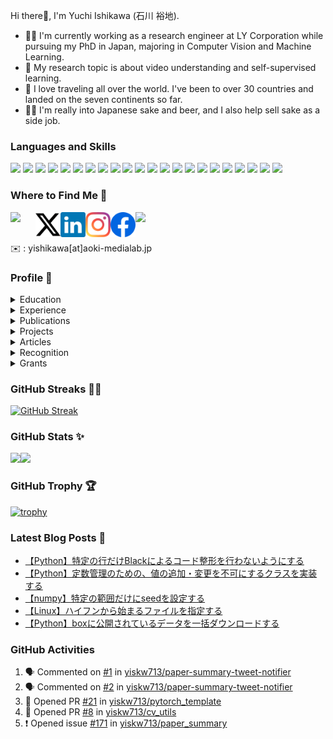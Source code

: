 Hi there👋, I'm Yuchi Ishikawa (石川 裕地).

* 👨‍💻 I'm currently working as a research engineer at LY Corporation while pursuing my PhD in Japan, majoring in Computer Vision and Machine Learning.
* 🧪 My research topic is about video understanding and self-supervised learning.
* 🎒 I love traveling all over the world. I've been to over 30 countries and landed on the seven continents so far.
* 🍺🍶 I'm really into Japanese sake and beer, and I also help sell sake as a side job.

### Languages and Skills

<p>
<img src="https://img.shields.io/badge/-Python-3776AB?style=flat-square&logo=Python&logoColor=white"/>
<img src="https://img.shields.io/badge/-PyTorch-EE4C2C?style=flat-square&logo=PyTorch&logoColor=white"/>
<img src="https://img.shields.io/badge/-pandas-150458?style=flat-square&logo=pandas&logoColor=white"/>
<img src="https://img.shields.io/badge/-Django-092E20?style=flat-square&logo=Django&logoColor=white"/>
<img src="https://img.shields.io/badge/-Rust-000000?style=flat-square&logo=Rust&logoColor=white"/>
<img src="https://img.shields.io/badge/-JavaScript-F7DF1E?style=flat-square&logo=JavaScript&logoColor=black"/>
<img src="https://img.shields.io/badge/-TypeScript-007ACC?style=flat-square&logo=TypeScript&logoColor=white"/>
<img src="https://img.shields.io/badge/-Vue.js-42B883?style=flat-square&logo=Vue-dot-js&logoColor=white"/>
<img src="https://img.shields.io/badge/-Nuxt.js-00C58E?style=flat-square&logo=nuxt-dot-js&logoColor=white"/>
<img src="https://img.shields.io/badge/-C++-00599C?style=flat-square&logo=c%2B%2B&logoColor=white"/>
<img src="https://img.shields.io/badge/-HTML5-E34F26?style=flat-square&logo=HTML5&logoColor=white"/>
<img src="https://img.shields.io/badge/-CSS3-1572B6?style=flat-square&logo=CSS3&logoColor=white"/>
<img src="https://img.shields.io/badge/-Sass-1572B6?style=flat-square&logo=SASS&logoColor=white"/>
<img src="https://img.shields.io/badge/-MySQL-F29111?style=flat-square&logo=MySQL&logoColor=white"/>
<img src="https://img.shields.io/badge/-PostgreSQL-F29111?style=flat-square&logo=PostgreSQL&logoColor=white"/>
<img src="https://img.shields.io/badge/-Visual%20Studio%20Code-23A9F2?style=flat-square&logo=Visual%20Studio%20Code&logoColor=white"/>
<img src="https://img.shields.io/badge/-Vim-1572B6?style=flat-square&logo=Vim&logoColor=white"/>
<img src="https://img.shields.io/badge/-Github-181717?style=flat-square&logo=GitHub&logoColor=white"/>
<img src="https://img.shields.io/badge/-Git-F44D27?style=flat-square&logo=Git&logoColor=white"/>
<img src="https://img.shields.io/badge/-Google%20Cloud-4285F4?style=flat-square&logo=Google%20Cloud&logoColor=white"/>
<img src="https://img.shields.io/badge/-Amazon%20AWS-232F3E?style=flat-square&logo=Amazon%20AWS&logoColor=white"/>
<img src="https://img.shields.io/badge/-Docker-2496ED?style=flat-square&logo=Docker&logoColor=white"/>
</p>

### Where to Find Me 👀

[<img align="left" width="40px" src="https://www.svgrepo.com/show/349396/google-scholar.svg" />][googlescholar]
[<img align="left" width="40px" src="https://raw.githubusercontent.com/CLorant/readme-social-icons/main/medium/colored/twitter-x.svg" />][twitter]
[<img align="left" width="40px" src="https://raw.githubusercontent.com/CLorant/readme-social-icons/main/medium/colored/linkedin.svg" />][linkedin]
[<img align="left" width="40px" src="https://raw.githubusercontent.com/CLorant/readme-social-icons/main/medium/colored/instagram.svg" />][instagram]
[<img align="left" width="40px" src="https://raw.githubusercontent.com/CLorant/readme-social-icons/main/medium/colored/facebook.svg" />][facebook]
[<img align="left" width="40px" src="https://cdn.icon-icons.com/icons2/1996/PNG/512/blog_blogger_business_news_web_website_icon_123264.png" />][blog]

<br>
<br>

✉️ : yishikawa[at]aoki-medialab.jp


### Profile 📖

<!-- Education -->
<details>
<summary>Education</summary>

* **Ph.D. program in Center for Electronics and Electrical Engineering,**
  **School of Integrated Design Engineering,**
  **Graduate School of Keio University** (Apr. 2021 – present in Japan) <br>
  *My research theme is about human motion analysis and removing scene bias in action recognition. (Adviser: Prof. Yoshimitsu AOKI. [Lab Homepage](https://aoki-medialab.jp/))*

* **M.S. in Center for Electronics and Electrical Engineering,**
  **School of Integrated Design Engineering,**
  **Graduate School of Keio University** (Apr. 2019 – Mar. 2021 in Japan) <br>
  *My research theme is about human motion analysis and object function detection. I’m expected to get a master’s degree in 2021. (Adviser: Prof. Yoshimitsu AOKI. [Lab Homepage](https://aoki-medialab.jp/))*

* **B.S. in Dept. of Electronics and Electrical Engineering,**
  **Keio University** (Apr. 2015 - Mar.2019 in Japan) <br>
  *I mainly studied Electronics in the first three years. During the last year, I researched Machine Learning, Computer Vision and Robot Vision. (Adviser: Prof. Yoshimitsu AOKI. [Lab Homepage](https://aoki-medialab.jp/))*

</details>

<!-- Experience -->
<details>
<summary>Experience</summary>

* **Machine Learning Research Engineer in [LY Corporation](https://www.lycorp.co.jp/en/) [Oct. 2023 - present in Tokyo, Japan]**<br>
  Computer Vision

* **Sake Sales Staff (Part-time) [Feb. 2025 - present in Tokyo, Japan]**<br>
Japanese sake sales and customer service

* **Machine Learning Research Engineer in [LINE Corp.](https://linecorp.com/en/) [Oct. 2022 - Sep. 2023 in Tokyo, Japan]**<br>
  Computer Vision

* **Technical Advisor in [BizTech, Inc.](https://www.biz-t.jp/) [Apr. 2022 - present in Japan]**<br>

* **Machine Learning Engineer in [Softbank Corp.](https://www.softbank.jp/en/) [Apr. 2021 - Sep. 2022 in Tokyo, Japan]**<br>
  Computer Vision / Edge Device Development / Backend Engineer

* **Backend Engineer developing [AIC website](https://aic.keio.ac.jp/forStudents/web) [Sep. 2020 - present in Japan]**<br>

* **Internship in [Tenchijin Inc.](https://tenchijin.co.jp/) [Jun. 2020 – Mar. 2021  in Tokyo, Japan]**<br>
  Backend / Machine Learning Engineer working on the analysis of the big data about space.

* **Internship in [CyberAgent, Inc.](https://www.cyberagent.co.jp/en/) [Feb. 2020 - Feb. 2020  Tokyo, Japan]**<br>
  Worked on developing AdTech using machine learning and GCP.

* **Internship in [SoftBank Corp.](https://www.softbank.jp/en/) [Aug. 2019 – Sep. 2019 in Tokyo, Japan]**<br>
  Worked on the following two task:<br>
  1. classifying a product into normal one or abnormal one and visualizing where a CNN model looks<br>
  2. semantic segmentation for super high-resolution images<br>

* **Research Assisstant in [National Institute of Advanced Industrial Science and Technology(AIST)](https://www.aist.go.jp/index_en.html) [Apr. 2019 – Mar. 2021 in Tsukuba, Ibaraki, Japan]**<br>
  Research about Machine Learning and Action Recognition under the supervision of [Ph.D. Hirokatsu KATAOKA](http://hirokatsukataoka.net/).

* **Internship in [IBM Japan, Ltd.](https://www.ibm.com/ibm/jp/en/) [Sep. 2018 - Mar. 2019 in Tokyo, Japan]**<br>
  Worked on weakly-supervised affordance detection using the hierarchy between affordances and objects.

</details>

<!-- Publications -->
<details>
<summary>Publications</summary>

#### Preprint

* **Yuchi Ishikawa**, Toranosuke Manabe, Tatsuya Komatsu, Yoshimitsu Aoki, "Listening without Looking: Modality Bias in Audio-Visual Captioning", in arXiv 2025.

* Toranosuke Manabe, **Yuchi Ishikawa**, Hokuto Munakata, Tatsuya Komatsu, "ProLAP: Probabilistic Language-Audio Pre-Training", in arXiv 2025. [paper](https://arxiv.org/abs/2510.18423)

#### International Conference

* Tatsuya Komatsu, Hokuto Munakata, **Yuchi Ishikawa**, "Leveraging Unlabeled Audio for Audio-Text Contrastive Learning via Audio-Composed Text Features", in Interspeech 2025.

* **Yuchi Ishikawa**, Shota Nakada, Hokuto Munakata, Kazuhiro Saito, Tatsuya Komatsu, Yoshimitsu Aoki, "Language-Guided Contrastive Audio-Visual Masked Autoencoder with Automatically Generated Audio-Visual-Text Triplets from Videos", in Interspeech 2025. [paper](https://arxiv.org/abs/2507.11967)

* **Yuchi Ishikawa**, Tatsuya Komatsu, Yoshimitsu Aoki, "Pre-training with Synthetic Patterns for Audio", in ICASSP 2025. [paper](https://www.arxiv.org/abs/2410.00511)

* **Yuchi Ishikawa**, Masayoshi Kondo, Yoshimitsu Aoki, "Data Collection-free Masked Video Modeling" in ECCV 2024. [paper](https://arxiv.org/abs/2409.06665)

* **Yuchi Ishikawa**, Masayoshi Kondo, Hirokatsu Kataoka, "Learnable Cube-based Video Encryption for Privacy-Preserving Action Recognition" in WACV 2024. [paper](https://openaccess.thecvf.com/content/WACV2024/papers/Ishikawa_Learnable_Cube-Based_Video_Encryption_for_Privacy-Preserving_Action_Recognition_WACV_2024_paper.pdf)

* Shuhei Yokoo, Peifei Zhu, **Yuchi Ishikawa**, Mikihiro Tanaka, Masayoshi Kondo, Hirokatsu Kataoka, "Leveraging Image-Text Similarity and Caption Modification for the DataComp Challenge: Filtering Track and BYOD Track" in ICCV 2023 Workshop on Towards the Next Generation of Computer Vision Datasets: DataComp Track. [arXiv](https://arxiv.org/abs/2310.14581)

* Kensho Hara, **Yuchi Ishikawa**, Hirokatsu Kataoka, "Rethinking Training Data for Mitigating Representation Biases in Action Recognition" in CVPR 2021 Workshop on Large Scale Holistic Video Understanding 2021

* **Yuchi Ishikawa**, Seito Kasai, Yoshimitsu Aoki, Hirokatsu kataoka, "Alleviating Over-segmentation Errors by Detecting Action Boundaries" in WACV 2021. [arXiv](https://arxiv.org/abs/2007.06866)

* Seito Kasai, **Yuchi Ishikawa**, Masaki Hayashi, Yoshimitsu Aoki, Kensho Hara, Hirokatsu Kataoka, “RETRIEVING AND HIGHLIGHTING ACTION WITH SPATIOTEMPORAL REFERENCE” in IEEE ICIP 2020. [arXiv](https://arxiv.org/abs/2005.09183?context=cs)

* **Yuchi Ishikawa**, Haruya Ishikawa, Shuichi Akizuki, Masaki Yamazaki, Yasuhiro Taniguchi, Yoshimitsu Aoki, "Task-oriented Function Detection Based on Operational Tasks" in Conference: 2019 19th International Conference on Advanced Robotics (ICAR). (Acceptance Rate 55.3%)

* Seito Kasai\*, **Yuchi Ishikawa\***, Tenga Wakamiya, Kensho Hara, Hirokatsu Kataoka, “AIST Team submission for Task 3, Dense-Captioning Events in Videos,”  in CVPR 2019 Workshop, International Challenge on ActivityNet Challenge, 2019.

* Tenga Wakamiya, Kensho Hara, **Yuchi Ishikawa**, Seito Kasai, Hirokatsu Kataoka, “AIST Submission for ActivityNet Challenge 2019 in Trimmed Activity Recognition (Kinetics),” in CVPR 2019 Workshop, International Challenge on ActivityNet Challenge, 2019.

* Haruya Ishikawa, **Yuchi Ishikawa**, Shuichi Akizuki, Yoshimitsu Aoki, "Human-Object Maps for Daily Activity Recognition" in International Conference on Machine Vision Applications(MVA 2019)

#### Journal

* **石川裕地**，石川晴也，秋月秀一，青木義満，操作タスク入力に基づく物体の機能部推定, 精密工学会 85巻12号 (2019年12月5日発行)

#### Domestic Conference

* **石川 裕地**, 小松 達也, 仲田 勝太, 宗像 北斗, 齋藤 主裕, 青木 義満, "視聴覚認識のためのトリモーダル学習と自動データ生成の提案", 第28回画像の認識・理解シンポジウム (MIRU2025)

* 齋藤 主裕, 小松 達也, **石川 裕地**, 近藤 雅芳,"プライバシー保護のためのVision Transformerモデルの暗号化法", 第28回画像の認識・理解シンポジウム (MIRU2025)

* **石川 裕地**, 齋藤主裕, 青木義満, "動画データと画像キャプション生成を用いた音とテキストペアの自動生成", 言語処理学会第31回年次大会(NLP2025)

* **⽯川 裕地**，⻘⽊ 義満, 暗号化動画を⽤いたプライバシー保護下での視聴覚⾏動認識, ビジョン技術の実利用ワークショップ2024 (ViEW 2024)

* 齋藤 主裕，**⽯川 裕地**, Pseudo-Motion Videoの多様化による動画認識モデルの事前学習の⾼精度化の検討, ビジョン技術の実利用ワークショップ2024 (ViEW 2024)

* Naoya Nakajima, **Yuchi Ishikawa**, Masayoshi Kondo, 動画クラスタリングのためのDINOの動画への拡張の検討, 第27回画像の認識・理解シンポジウム (MIRU2024)

* **石川 裕地**, 近藤 雅芳, 青木 義満, 三重マスクを用いたVideoMAEの効率化, 動的画像処理実利用化ワークショップ2024 (DIA2024)

* **石川 裕地**, 近藤 雅芳, 青木 義満, 自然動画を用いない動画認識モデルの自己教師あり学習, 動的画像処理実利用化ワークショップ2024 (DIA2024)

* **石川 裕地**, 近藤 雅芳, 青木 義満, Training Video Masked Autoencoder from Static Images, in ビジョン技術の実利用ワークショップ2023 (ViEW 2023)

* **Yuchi Ishikawa**, Masayoshi Kondo, Hirokatsu Kataoka, Video and Model Encryption for Privacy-Preserving Action Recognition, 第26回画像の認識・理解シンポジウム (MIRU2023)

* **石川裕地**，石川晴也，秋月秀一，青木義満，Action Segmentation における損失関数の検証，第26回画像センシングシンポジウム(SSII 2020)

* Seito KASAI, **Yuchi ISHIKAWA**, Tenga WAKAMIYA, Kensho HARA, Hirokatsu KATAOKA, Exploring the Best Model for Dense Captioning Events in Videos, 第22回画像の認識・理解シンポジウム (MIRU2019)

* 若宮天雅，原健翔，**石川裕地**，笠井誠斗，中村 明生，片岡 裕雄，超大規模データセットによる動画像認識のための学習済みモデルの構築，第22回画像の認識・理解シンポジウム (MIRU2019)

* **石川裕地**，石川晴也，秋月秀一，青木義満，ロボットの物体操作のためのタスク指向な機能部の推定，第22回画像の認識・理解シンポジウム (MIRU2019)

* 秋月秀一，**石川裕地**，石川晴也，青木義満，物体の配置記述に基づくシーン復元のための操作方法推定，第25回画像センシングシンポジウム(SSII 2019)

* **石川裕地**，石川晴也，秋月秀一，青木義満，操作タスクと指示対象クラスの入力による物体の機能部推定，第25回画像センシングシンポジウム(SSII 2019)

* **石川裕地**，石川晴也，秋月秀一，青木義満，操作タスク入力に基づく物体の機能部推定，動的画像処理実利用化ワークショップ2019(DIA 2019)

* 秋月秀一，**石川裕地**，石川晴也，青木義満，非定常状態の理解とシーン復元のための物体の操作方法推定，動的画像処理実利用化ワークショップ2019(DIA 2019)
</details>

<!-- Projects -->
<details>
<summary>Projects</summary>

* **[cvpaper.challenge 研究効率化 Tips](https://www.slideshare.net/cvpaperchallenge/cvpaperchallenge-tips-241914101)**<br>
  I wrote about how to efficiently manage experiment results.
  
* **[動画認識 メタサーベイ](https://www.slideshare.net/cvpaperchallenge/v1-232973484)** [May. 2020]<br>
  I read papers on Video Recognition and summarized them.

* **[RADTorch](https://github.com/radtorch/radtorch) Contributor**<br>
  My codes for explainable AI are used in RADTorch.

* **[CVPR2019速報](https://www.slideshare.net/cvpaperchallenge/cvpr-2019)**<br>
  I took part in CVPR 2019 and wrote this article with members of cvpaper.challenge.

* **[cvpaper.challenge](http://xpaperchallenge.org/cv/) [Apr. 2019 – present]**<br>
  As a member of cvpaper.challenge, I read a lot of papers accepted at CVPR or several top conferences. I also reseach and share the knowledge with its members.

* **[ActivityNet Challenge](http://activity-net.org/) [Jun. 2019]**<br>
  Out team took part in ActivityNet Challenge in CVPR workshop. We won 9th place in Task A - Trimmed Action Recognition. Our team also participated in Task 3 - Dense-Captioning Events in Videos.

* **[Paper Summary](https://github.com/yiskw713/paper_summary)**<br>
  I read papers every day and summarize them as far as possible in GitHub. If you get interested, visit [my project page](https://github.com/yiskw713/paper_summary).

</details>

<!-- Article -->
<details>
<summary>Articles</summary>

* [Seven papers accepted at ICASSP 2025](https://research.lycorp.co.jp/en/news/283)

* [3 papers accepted at ECCV 2024](https://research.lycorp.co.jp/en/news/250)

* **Interview with a manager of the AI department in Softbank**<br>
  [SF映画の世界はもう実現している？ ソフトバンク AI部門 部長とAI専攻学生の対談](https://www.softbank.jp/sbnews/entry/20191108_01)

</details>

<!-- Recognition -->
<details>
<summary>Recognition</summary>

* **[日本酒検定 2級](https://ssi-w.com/nihonsyu-kentei/) [Feb. 2025]**

* **[日本酒検定 3級](https://ssi-w.com/nihonsyu-kentei/) [Jan. 2025]**

* **[コーヒーインストラクター検定 2級](https://kentei.jcqa.org/index.asp) [Jun. 2024]**
  
* **[PythonZen & PEP 8 検定試験](https://pythonzen-pep8-exam.jp/) [Mar. 2022]**
  
* **[JDLA Deep Learning for ENGINEER](https://www.jdla.org/en/) [Feb. 2022]**

* **[Python 3 エンジニア認定データ分析試験](https://www.pythonic-exam.com/exam/analyist) [Aug. 2021]**

* **[AWS Cloud Practitioner](https://aws.amazon.com/jp/certification/certified-cloud-practitioner/) [Jul. 2021]**

* **[Python 3 エンジニア認定基礎試験](https://www.pythonic-exam.com/exam/basic) [Jul. 2021]**

* **[Practical Algorithm Skill Test](https://past.atcoder.jp/) [May. 2020]**<br>
  Rank: ADVANCED (the second highest rank)

* **[Information Technology Passport Examination (IT Passport)](https://www3.jitec.ipa.go.jp/JitesCbt/index.html) [Jan. 2020]**<br>
  National Examination on Information Technology in Japan

* **[JDLA Deep Learning for GENERAL](https://www.jdla.org/en/) [Jul. 2019]**<br>
  JDLA aims to develop Deep Learning Generalist, capable of utilizing in business, which has sufficient knowledge in Deep Leaning.

* **Outstanding Performance Award for Bachelor Theses [Mar. 2019]**<br>
  My bachelor thesis topic is “Task-oriented Function Detection Based on Operational Tasks”.
  I proposed an alternative representation to Affordance, “Task-oriented Function”, in the paper. This representation makes it possible to desribe a variety of ways to use an object, though only one usage can be described in Affordance Detection in the field of Computer Vision.

* **3rd place award in MIRU 2018 Young Researchers Program [Aug. 2018]**<br>
  As a young researcher program in MIRU 2018, participants were divided into several groups and each group read papers in the field outside Computer Vision. Then, each group summarized the history, the trend and the conection with Computer Vision. It helped us not only understand different fields, but also consider how we can make use of knowledge about them for Computer Vision.<br>
  Our group, C, read papers in the field of Robotics, focusing on “Transferring Knowledge from Simulation to Real”. You can see our poster and presentation material from [this link](https://sites.google.com/view/miru2018sapporo/wakate_top/%E5%90%84%E3%83%81%E3%83%BC%E3%83%A0%E3%81%AE%E7%99%BA%E8%A1%A8%E8%B3%87%E6%96%99?authuser=0).

* **[TOEIC](https://www.iibc-global.org/english.html) [May 2018]**<br>
  Score: 940

</details>

<!-- Grants -->
<details>
<summary>Grants</summary>

* **[慶応工学会育英奨学生](http://www.keiokougakukai.org/) [Apr. 2021 - Mar. 2022]**

* **[Scholarship of Japan Student Services Organization](https://www.jasso.go.jp/shogakukin/index.html) [Apr. 2019 - Mar. 2021]**<br>
  This educational lender have been totally exempted because my achievement during master program was highly evaluated.

* **JEES・ソフトバンクAI人材育成奨学金 [Apr. 2019 - Mar. 2020]**<br>
  I received this scholorship which aims at supporting up to a hundred of capable students studying Artificial Intelligence in Japan.

</details>

### GitHub Streaks 🏃‍♂️

[![GitHub Streak](http://github-readme-streak-stats.herokuapp.com?user=yiskw713&theme=gotham&hide_border=true)](https://git.io/streak-stats)

### GitHub Stats ✨

<img align="left" src="https://github-readme-stats.vercel.app/api?username=yiskw713&count_private=true&show_icons=true&theme=gotham&include_all_commits=true" />
<img src="https://github-readme-stats.vercel.app/api/top-langs/?username=yiskw713&hide=jupyter%20notebook&layout=compact&theme=gotham" />

<br />

### GitHub Trophy 🏆

[![trophy](https://github-profile-trophy.vercel.app/?username=yiskw713&theme=alduin&column=8)](https://github.com/ryo-ma/github-profile-trophy)

### Latest Blog Posts 📕

<!-- BLOG-POST-LIST:START -->
- [【Python】特定の行だけBlackによるコード整形を行わないようにする](https://yiskw713.hatenablog.com/entry/2023/05/08/190000)
- [【Python】定数管理のための、値の追加・変更を不可にするクラスを実装する](https://yiskw713.hatenablog.com/entry/2023/05/05/182048)
- [【numpy】特定の範囲だけにseedを設定する](https://yiskw713.hatenablog.com/entry/2023/02/06/190000)
- [【Linux】ハイフンから始まるファイルを指定する](https://yiskw713.hatenablog.com/entry/2023/02/03/120000)
- [【Python】boxに公開されているデータを一括ダウンロードする](https://yiskw713.hatenablog.com/entry/2023/01/30/200000)
<!-- BLOG-POST-LIST:END -->

### GitHub Activities

<!--START_SECTION:activity-->
1. 🗣 Commented on [#1](https://github.com/yiskw713/paper-summary-tweet-notifier/issues/1) in [yiskw713/paper-summary-tweet-notifier](https://github.com/yiskw713/paper-summary-tweet-notifier)
2. 🗣 Commented on [#2](https://github.com/yiskw713/paper-summary-tweet-notifier/issues/2) in [yiskw713/paper-summary-tweet-notifier](https://github.com/yiskw713/paper-summary-tweet-notifier)
3. 💪 Opened PR [#21](https://github.com/yiskw713/pytorch_template/pull/21) in [yiskw713/pytorch_template](https://github.com/yiskw713/pytorch_template)
4. 💪 Opened PR [#8](https://github.com/yiskw713/cv_utils/pull/8) in [yiskw713/cv_utils](https://github.com/yiskw713/cv_utils)
5. ❗️ Opened issue [#171](https://github.com/yiskw713/paper_summary/issues/171) in [yiskw713/paper_summary](https://github.com/yiskw713/paper_summary)
<!--END_SECTION:activity-->

[googlescholar]: https://scholar.google.com/citations?user=IEF2iOkAAAAJ&hl=en&oi=ao
[twitter]: https://twitter.com/yiskw713
[instagram]: https://www.instagram.com/yciskw_/
[linkedin]: https://www.linkedin.com/in/yiskw713/
[facebook]: https://www.facebook.com/yuchi.ishikawa.7
[blog]: https://yiskw713.hatenablog.com/
